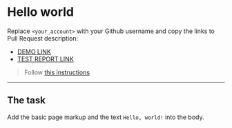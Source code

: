 # Hello world
Replace `<your_account>` with your Github username and copy the links to Pull Request description:
- [DEMO LINK](https://viktorlyt.github.io/layout_hello-world/)
- [TEST REPORT LINK](https://viktorlyt.github.io/layout_hello-world/report/html_report/)

> Follow [this instructions](https://mate-academy.github.io/layout_task-guideline/#how-to-solve-the-layout-tasks-on-github)
___

## The task
Add the basic page markup and the text `Hello, world!` into the body.
